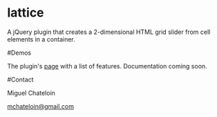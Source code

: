 lattice
=======

A jQuery plugin that creates a 2-dimensional HTML grid slider from cell elements in a container.

#Demos

The plugin's [page](http://mchateloin.github.io/lattice.js/) with a list of features. Documentation coming soon.

#Contact

Miguel Chateloin

mchateloin@gmail.com